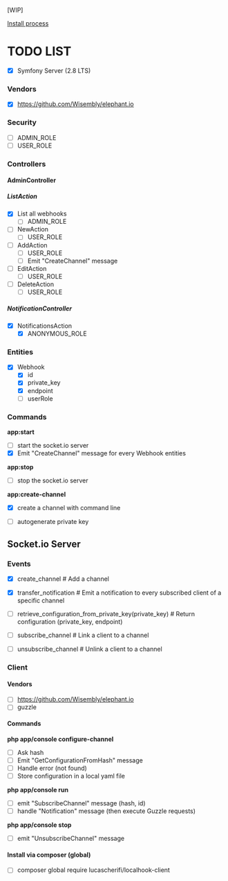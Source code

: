 [WIP]

[Install process](https://github.com/lucascherifi/localhook-server/blob/master/README.md)

TODO LIST
=========

- [x] Symfony Server (2.8 LTS)

### Vendors

- [x] https://github.com/Wisembly/elephant.io

### Security
- [ ] ADMIN_ROLE
- [ ] USER_ROLE

### Controllers

#### AdminController

##### ListAction
- [x] List all webhooks
    - [ ] ADMIN_ROLE
- [ ] NewAction
    - [ ] USER_ROLE
- [ ] AddAction
    - [ ] USER_ROLE
    - [ ] Emit "CreateChannel" message
- [ ] EditAction
    - [ ] USER_ROLE
- [ ] DeleteAction
    - [ ] USER_ROLE

##### NotificationController
- [x] NotificationsAction
    - [x] ANONYMOUS_ROLE

### Entities

- [x] Webhook
    - [x] id
    - [x] private_key
    - [x] endpoint
    - [ ] userRole

### Commands

**app:start**

- [ ] start the socket.io server
- [x] Emit "CreateChannel" message for every Webhook entities

**app:stop**

- [ ] stop the socket.io server

**app:create-channel**

- [x] create a channel with command line
- [ ] autogenerate private key


Socket.io Server
----------------

### Events

- [x] create_channel # Add a channel
- [x] transfer_notification # Emit a notification to every subscribed client of a specific channel

- [ ] retrieve_configuration_from_private_key(private_key) # Return configuration (private_key, endpoint)
- [ ] subscribe_channel # Link a client to a channel
- [ ] unsubscribe_channel # Unlink a client to a channel

### Client

#### Vendors

- [ ] https://github.com/Wisembly/elephant.io
- [ ] guzzle

#### Commands

**php app/console configure-channel**

  - [ ] Ask hash
  - [ ] Emit "GetConfigurationFromHash" message
  - [ ] Handle error (not found)
  - [ ] Store configuration in a local yaml file

**php app/console run**

  - [ ] emit "SubscribeChannel" message (hash, id)
  - [ ] handle "Notification" message (then execute Guzzle requests)

**php app/console stop**

  - [ ] emit "UnsubscribeChannel" message

#### Install via composer (global)

- [ ] composer global require lucascherifi/localhook-client